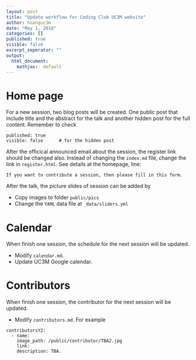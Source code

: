 ```yaml
---
layout: post
title: "Update workflow for Coding Club UC3M website"
author: hoanguc3m
date: "May 1, 2018"
categories: []
published: true
visible: false
excerpt_seperator: ""
output:
  html_document:
    mathjax:  default
---
```




# Home page

For a new session, two blog posts will be created. One public post that include title and the abstract for the talk and another hidden post for the full content.
Remember to check 
```
published: true
visible: false      # for the hidden post
```

After the officical announced email about the session, the register link should be changed also. Instead of changing the `index.md` file, change the link in `register.html`. See details at the homepage, line:

```
If you want to contribute a session, then please fill in this form.
```

After the talk, the picture slides of session can be added by

- Copy images to folder `public/pics`
- Change the `YAML` data file at `_data/sliders.yml`


# Calendar

When finish one session, the schedule for the next session will be updated. 

- Modify `calendar.md`.
- Update UC3M Google calendar.

# Contributors

When finish one session, the contributor for the next session will be updated. 

- Modify `contributors.md`. For example

```
contributorsY2:
  - name: 
    image_path: /public/contributor/TBA2.jpg
    link: 
    description: TBA.
```



